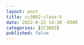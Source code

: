 ```yaml
---
layout: post
title: cc3002-clase-5
date: 2022-8-22 14:30 -0300
categories: [CC3002]
published: false
---
```


